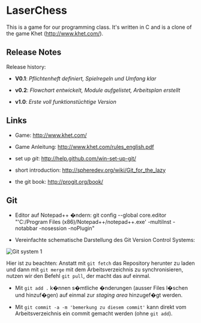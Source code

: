 LaserChess
==========

This is a game for our programming class.
It's written in C and is a clone of the game Khet (http://www.khet.com/).

Release Notes
-------------

Release history:

* **V0.1**: *Pflichtenheft definiert, Spielregeln und Umfang klar*

* **v0.2**: *Flowchart entwickelt, Module aufgelistet, Arbeitsplan erstellt*

* **v1.0**: *Erste voll funktionstüchtige Version*


Links
-----------

* Game: http://www.khet.com/

* Game Anleitung: http://www.khet.com/rules_english.pdf

* set up *git*: http://help.github.com/win-set-up-git/

* short introduction: http://spheredev.org/wiki/Git_for_the_lazy

* the git book: http://progit.org/book/


Git
-----------

* Editor auf Notepad++ �ndern: git config --global core.editor "'C:/Program Files (x86)/Notepad++/notepad++.exe' -multiInst -notabbar -nosession -noPlugin"

* Vereinfachte schematische Darstellung des Git Version Control Systems:

![Git system 1](http://de.whygitisbetterthanx.com/images/local-remote.png)

Hier ist zu beachten: Anstatt mit `git fetch` das Repository herunter zu laden und dann mit `git merge` mit dem Arbeitsverzeichnis zu synchronisieren,
nutzen wir den Befehl `git pull`, der macht das auf einmal.

* Mit `git add .` k�nnen s�mtliche �nderungen (ausser Files l�schen und hinzuf�gen) auf einmal zur *staging area* hinzugef�gt werden.

* Mit `git commit -a -m 'bemerkung zu diesem commit'` kann direkt vom Arbeitsverzeichnis ein commit gemacht werden (ohne `git add`).